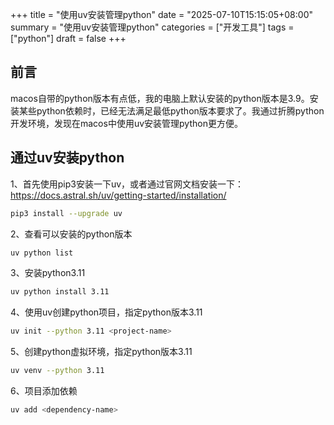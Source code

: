 +++
title = "使用uv安装管理python"
date = "2025-07-10T15:15:05+08:00"
summary = "使用uv安装管理python"
categories = ["开发工具"]
tags = ["python"]
draft = false
+++

## 前言

macos自带的python版本有点低，我的电脑上默认安装的python版本是3.9。安装某些python依赖时，已经无法满足最低python版本要求了。我通过折腾python开发环境，发现在macos中使用uv安装管理python更方便。

## 通过uv安装python

1、首先使用pip3安装一下uv，或者通过官网文档安装一下：https://docs.astral.sh/uv/getting-started/installation/
```bash
pip3 install --upgrade uv
```

2、查看可以安装的python版本
```bash
uv python list
```

3、安装python3.11
```bash
uv python install 3.11
```

4、使用uv创建python项目，指定python版本3.11
```bash
uv init --python 3.11 <project-name>
```

5、创建python虚拟环境，指定python版本3.11
```bash
uv venv --python 3.11
```

6、项目添加依赖
```bash
uv add <dependency-name>
```